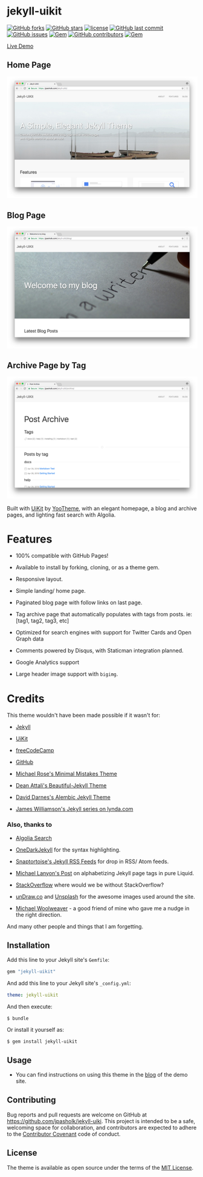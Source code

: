 # jekyll-uikit

[![GitHub forks](https://img.shields.io/github/forks/jpasholk/jekyll-uikit.svg?style=social&label=Fork)](https://github.com/jpasholk/jekyll-uikit/fork/)
[![GitHub stars](https://img.shields.io/github/stars/jpasholk/jekyll-uikit.svg?style=social&label=Stars)](https://github.com/jpasholk/jekyll-uikit/stargazers)
[![license](https://img.shields.io/github/license/jpasholk/jekyll-uikit.svg)](https://github.com/jpasholk/jekyll-uikit/blob/master/LICENSE.txt)
[![GitHub last commit](https://img.shields.io/github/last-commit/jpasholk/jekyll-uikit.svg)](https://github.com/jpasholk/jekyll-uikit/commits/master)
[![GitHub issues](https://img.shields.io/github/issues-raw/jpasholk/jekyll-uikit.svg)](https://github.com/jpasholk/jekyll-uikit/issues?q=is%3Aissue+is%3Aopen+sort%3Aupdated-desc)
[![Gem](https://img.shields.io/gem/dt/jekyll-uikit.svg)](https://rubygems.org/gems/jekyll-uikit)
[![GitHub contributors](https://img.shields.io/github/contributors/jpasholk/jekyll-uikit.svg)](https://github.com/jpasholk/jekyll-uikit/graphs/contributors)
[![Gem](https://img.shields.io/gem/v/jekyll-uikit.svg)](https://rubygems.org/gems/jekyll-uikit)

[Live Demo](https://jekyll-uikit.css2jekyll.com)

## Home Page

![Jekyll-UiKit](/Screenshot.png)

## Blog Page

![Jekyll-UiKit Blog](/docs/Blog-Screenshot.png)

## Archive Page by Tag

![Jekyll-UiKit Archives](/docs/Archives-Screenshot.png)


Built with [UiKit](https://getuikit.com/) by [YooTheme](https://yootheme.com/), with an elegant homepage, a blog and archive pages, and lighting fast search with Algolia.

# Features

* 100% compatible with GitHub Pages!

* Available to install by forking, cloning, or as a theme gem.

* Responsive layout.

* Simple landing/ home page.

* Paginated blog page with follow links on last page.

* Tag archive page that automatically populates with tags from posts. ie: [tag1, tag2, tag3, etc]

* Optimized for search engines with support for Twitter Cards and Open Graph data

* Comments powered by Disqus, with Staticman integration planned.

* Google Analytics support

* Large header image support with `bigimg`.


# Credits

This theme wouldn't have been made possible if it wasn't for:

* [Jekyll](https://jekyllrb.com/)

* [UiKit](https://getuikit.com/)

* [freeCodeCamp](https://www.freecodecamp.org/)

* [GitHub](https://www.github.com/)

* [Michael Rose's Minimal Mistakes Theme](https://github.com/mmistakes/minimal-mistakes)

* [Dean Attali's Beautiful-Jekyll Theme](https://github.com/daattali/beautiful-jekyll)

* [David Darnes's Alembic Jekyll Theme](https://github.com/daviddarnes/alembic)

* [James Williamson's Jekyll series on lynda.com](https://www.lynda.com/Jekyll-tutorials/Jekyll-Web-Designers/383124-2.html)

### Also, thanks to

* [Algolia Search](https://www.algolia.com/)

* [OneDarkJekyll](https://github.com/mgyongyosi/OneDarkJekyll) for the syntax highlighting.

* [Snaptortoise's Jekyll RSS Feeds](https://github.com/snaptortoise/jekyll-rss-feeds) for drop in RSS/ Atom feeds.

* [Michael Lanyon's Post](https://blog.lanyonm.org/articles/2013/11/21/alphabetize-jekyll-page-tags-pure-liquid.html) on alphabetizing Jekyll page tags in pure Liquid.

* [StackOverflow](https://stackoverflow.com/search?q=Jekyll) where would we be without StackOverflow?

* [unDraw.co](https://undraw.co) and [Unsplash](https://unsplash.com) for the awesome images used around the site.

* [Michael Woolweaver](https://github.com/mwoolweaver) - a good friend of mine who gave me a nudge in the right direction.

And many other people and things that I am forgetting.

## Installation

Add this line to your Jekyll site's `Gemfile`:

```ruby
gem "jekyll-uikit"
```

And add this line to your Jekyll site's `_config.yml`:

```yaml
theme: jekyll-uikit
```

And then execute:

    $ bundle

Or install it yourself as:

    $ gem install jekyll-uikit

## Usage

* You can find instructions on using this theme in the [blog](https://jekyll-uikit.css2jekyll.com/blog/) of the demo site.

## Contributing

Bug reports and pull requests are welcome on GitHub at https://github.com/jpasholk/jekyll-uiki. This project is intended to be a safe, welcoming space for collaboration, and contributors are expected to adhere to the [Contributor Covenant](https://contributor-covenant.org) code of conduct.


## License

The theme is available as open source under the terms of the [MIT License](https://opensource.org/licenses/MIT).
